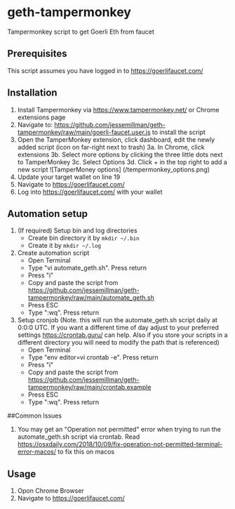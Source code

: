 # geth-tampermonkey
Tampermonkey script to get Goerli Eth from faucet

## Prerequisites
This script assumes you have logged in to https://goerlifaucet.com/ 

## Installation

1. Install Tampermonkey via https://www.tampermonkey.net/ or Chrome extensions page
2. Navigate to: https://github.com/jessemillman/geth-tampermonkey/raw/main/goerli-faucet.user.js to install the script
3. Open the TamperMonkey extension, click dashboard, edit the newly added script (icon on far-right next to trash)
  3a. In Chrome, click extensions
  3b. Select more options by clicking the three little dots next to TamperMonkey
  3c. Select Options
  3d. Click + in the top right to add a new script
  ![TamperMoney options] (/tempermonkey_options.png)
4. Update your target wallet on line 19
5. Navigate to https://goerlifaucet.com/ 
6. Log into https://goerlifaucet.com/ with your wallet


## Automation setup
1. (If required) Setup bin and log directories
   - Create bin directory it by ```mkdir ~/.bin```
   - Create it by ```mkdir ~/.log```
2. Create automation script
   - Open Terminal
   - Type "vi automate_geth.sh". Press return
   - Press "i"
   - Copy and paste the script from https://github.com/jessemillman/geth-tampermonkey/raw/main/automate_geth.sh
   - Press ESC
   - Type ":wq". Press return
2. Setup cronjob (Note. this will run the automate_geth.sh script daily at 0:0:0 UTC. If you want a different time of day adjust to your preferred settings https://crontab.guru/ can help. Also if you store your scripts in a different directory you will need to modify the path that is referenced)
   - Open Terminal
   - Type "env editor=vi crontab -e". Press return
   - Press "i"
   - Copy and paste the script from https://github.com/jessemillman/geth-tampermonkey/raw/main/crontab.example
   - Press ESC
   - Type ":wq". Press return

##Common Issues
1. You may get an "Operation not permitted" error when trying to run the automate_geth.sh script via crontab. Read https://osxdaily.com/2018/10/09/fix-operation-not-permitted-terminal-error-macos/ to fix this on macos


## Usage
1. Opon Chrome Browser
2. Navigate to https://goerlifaucet.com/ 
